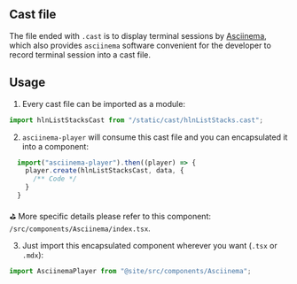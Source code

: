 ## Cast file

The file ended with `.cast` is to display terminal sessions by 
[Asciinema](https://asciinema.org/), which also provides `asciinema` 
software convenient for the developer to record terminal session into
a cast file.
## Usage

1. Every cast file can be imported as a module: 
   
```js
import hlnListStacksCast from "/static/cast/hlnListStacks.cast";
```

2. `asciinema-player` will consume this cast file and you can 
encapsulated it into a component:

```js
  import("asciinema-player").then((player) => {
    player.create(hlnListStacksCast, data, {
      /** Code */
    }
  }
```

⛳️ More specific details please refer to this component: `/src/components/Asciinema/index.tsx`.

3. Just import this encapsulated component wherever you want (`.tsx` or `.mdx`):

```js
import AsciinemaPlayer from "@site/src/components/Asciinema";

```

